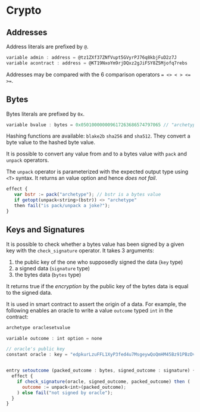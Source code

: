 # Crypto

## Addresses

Address literals are prefixed by `@`.

```javascript
variable admin : address = @tz1ZXf37ZNfVupt5GVyrPJ76q8kbjFuD2z7J
variable acontract : address = @KT19NxoYm9rjDQxz2gJiFSY8Z5Mjofq7rebs
```

Addresses may be compared with the 6 comparison operators `= <> < > <= >=`.

## Bytes

Bytes literals are prefixed by `0x`.

```javascript
variable bvalue : bytes = 0x050100000009617263686574797065 // "archetype" in bytes
```

Hashing functions are available: `blake2b` `sha256` and `sha512`. They convert a byte value to the hashed byte value.

It is possible to convert any value from and to a bytes value with `pack` and `unpack` operators.

The `unpack` operator is parameterized with the expected output type using `<T>` syntax. It returns an value option and hence _does not fail_. 

```javascript
effect {
   var bstr := pack("archetype"); // bstr is a bytes value
   if getopt(unpack<string>(bstr)) <> "archetype"
   then fail("is pack/unpack a joke?");
}
```

## Keys and Signatures

It is possible to check whether a bytes value has been signed by a given key with the `check_signature` operator. It takes 3 arguments:

1. the public key of the one who supposedly signed the data \(`key` type\)
2. a signed data \(`signature` type\)
3. the bytes data \(`bytes` type\)

It returns true if the _encryption_ by the public key of the bytes data is equal to the signed data.

It is used in smart contract to assert the origin of a data. For example, the following enables an oracle to write a value `outcome` typed `int` in the contract:

```javascript
archetype oraclesetvalue

variable outcome : int option = none

// oracle's public key
constant oracle : key = "edpkurLzuFFL1XyP3fed4u7MsgeywQoQmHM45Bz91PBzDvUjQ9bvdn"


entry setoutcome (packed_outcome : bytes, signed_outcome : signature) {
  effect {
    if check_signature(oracle, signed_outcome, packed_outcome) then (
      outcome := unpack<int>(packed_outcome);
    ) else fail("not signed by oracle");
  }
}
```



